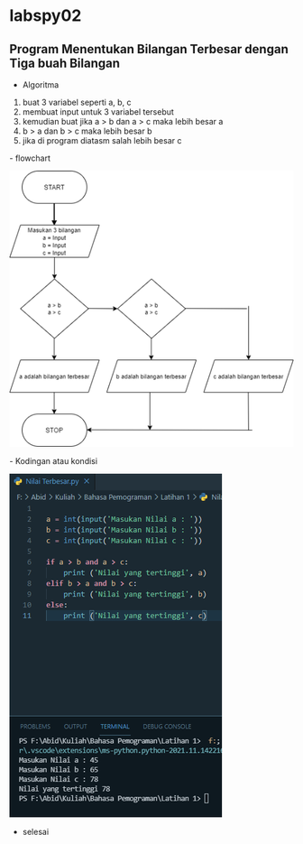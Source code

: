 # labspy02
## Program Menentukan Bilangan Terbesar dengan Tiga buah Bilangan

- Algoritma
1. buat 3 variabel seperti a, b, c
2. membuat input untuk 3 variabel tersebut
3. kemudian buat jika a > b dan a > c maka lebih besar a
4. b > a dan b > c maka lebih besar b
5. jika di program diatasm salah lebih besar c

<p> - flowchart </p>

![img 1](screenshot/f1.png)

<p> - Kodingan atau kondisi </p>

![img 2](screenshot/1.png)

- selesai